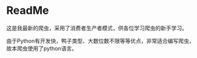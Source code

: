 ReadMe
======

这是我最新的爬虫，采用了消费者生产者模式，供各位学习爬虫的新手学习。

由于Python有开发快，鸭子类型、大数位数不限等等优点，非常适合编写爬虫，故本爬虫使用了python语言。
